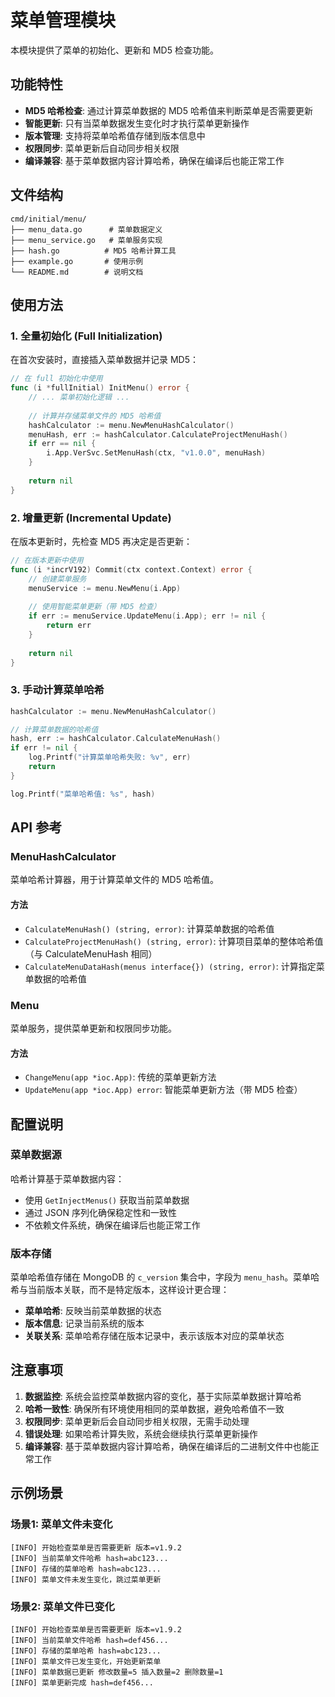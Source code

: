 # 菜单管理模块

本模块提供了菜单的初始化、更新和 MD5 检查功能。

## 功能特性

- **MD5 哈希检查**: 通过计算菜单数据的 MD5 哈希值来判断菜单是否需要更新
- **智能更新**: 只有当菜单数据发生变化时才执行菜单更新操作
- **版本管理**: 支持将菜单哈希值存储到版本信息中
- **权限同步**: 菜单更新后自动同步相关权限
- **编译兼容**: 基于菜单数据内容计算哈希，确保在编译后也能正常工作

## 文件结构

```
cmd/initial/menu/
├── menu_data.go      # 菜单数据定义
├── menu_service.go   # 菜单服务实现
├── hash.go          # MD5 哈希计算工具
├── example.go       # 使用示例
└── README.md        # 说明文档
```

## 使用方法

### 1. 全量初始化 (Full Initialization)

在首次安装时，直接插入菜单数据并记录 MD5：

```go
// 在 full 初始化中使用
func (i *fullInitial) InitMenu() error {
    // ... 菜单初始化逻辑 ...
    
    // 计算并存储菜单文件的 MD5 哈希值
    hashCalculator := menu.NewMenuHashCalculator()
    menuHash, err := hashCalculator.CalculateProjectMenuHash()
    if err == nil {
        i.App.VerSvc.SetMenuHash(ctx, "v1.0.0", menuHash)
    }
    
    return nil
}
```

### 2. 增量更新 (Incremental Update)

在版本更新时，先检查 MD5 再决定是否更新：

```go
// 在版本更新中使用
func (i *incrV192) Commit(ctx context.Context) error {
    // 创建菜单服务
    menuService := menu.NewMenu(i.App)
    
    // 使用智能菜单更新（带 MD5 检查）
    if err := menuService.UpdateMenu(i.App); err != nil {
        return err
    }
    
    return nil
}
```

### 3. 手动计算菜单哈希

```go
hashCalculator := menu.NewMenuHashCalculator()

// 计算菜单数据的哈希值
hash, err := hashCalculator.CalculateMenuHash()
if err != nil {
    log.Printf("计算菜单哈希失败: %v", err)
    return
}

log.Printf("菜单哈希值: %s", hash)
```

## API 参考

### MenuHashCalculator

菜单哈希计算器，用于计算菜单文件的 MD5 哈希值。

#### 方法

- `CalculateMenuHash() (string, error)`: 计算菜单数据的哈希值
- `CalculateProjectMenuHash() (string, error)`: 计算项目菜单的整体哈希值（与 CalculateMenuHash 相同）
- `CalculateMenuDataHash(menus interface{}) (string, error)`: 计算指定菜单数据的哈希值

### Menu

菜单服务，提供菜单更新和权限同步功能。

#### 方法

- `ChangeMenu(app *ioc.App)`: 传统的菜单更新方法
- `UpdateMenu(app *ioc.App) error`: 智能菜单更新方法（带 MD5 检查）

## 配置说明

### 菜单数据源

哈希计算基于菜单数据内容：
- 使用 `GetInjectMenus()` 获取当前菜单数据
- 通过 JSON 序列化确保稳定性和一致性
- 不依赖文件系统，确保在编译后也能正常工作

### 版本存储

菜单哈希值存储在 MongoDB 的 `c_version` 集合中，字段为 `menu_hash`。菜单哈希与当前版本关联，而不是特定版本，这样设计更合理：

- **菜单哈希**: 反映当前菜单数据的状态
- **版本信息**: 记录当前系统的版本
- **关联关系**: 菜单哈希存储在版本记录中，表示该版本对应的菜单状态

## 注意事项

1. **数据监控**: 系统会监控菜单数据内容的变化，基于实际菜单数据计算哈希
2. **哈希一致性**: 确保所有环境使用相同的菜单数据，避免哈希值不一致
3. **权限同步**: 菜单更新后会自动同步相关权限，无需手动处理
4. **错误处理**: 如果哈希计算失败，系统会继续执行菜单更新操作
5. **编译兼容**: 基于菜单数据内容计算哈希，确保在编译后的二进制文件中也能正常工作

## 示例场景

### 场景1: 菜单文件未变化

```
[INFO] 开始检查菜单是否需要更新 版本=v1.9.2
[INFO] 当前菜单文件哈希 hash=abc123...
[INFO] 存储的菜单哈希 hash=abc123...
[INFO] 菜单文件未发生变化，跳过菜单更新
```

### 场景2: 菜单文件已变化

```
[INFO] 开始检查菜单是否需要更新 版本=v1.9.2
[INFO] 当前菜单文件哈希 hash=def456...
[INFO] 存储的菜单哈希 hash=abc123...
[INFO] 菜单文件已发生变化，开始更新菜单
[INFO] 菜单数据已更新 修改数量=5 插入数量=2 删除数量=1
[INFO] 菜单更新完成 hash=def456...
```